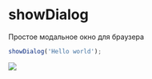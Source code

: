 # showDialog
Простое модальное окно для браузера

```js
showDialog('Hello world');
```


<img src="https://media.discordapp.net/attachments/740115357074718780/743098907667464343/unknown.png">
